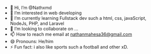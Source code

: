 - 👋 Hi, I’m @Nathxmd
- 👀 I’m interested in web developing
- 🌱 I’m currently learning Fullstack dev such a html, css, javaScript, NodeJs, PHP, and Laravel
- 💞️ I’m looking to collaborate on ...
- 📫 How to reach me email at nathanmahesa36@gmail.com
- 😄 Pronouns: He/him
- ⚡ Fun fact: i also like sports such a football and other xD.

<!---
Nathxmd/Nathxmd is a ✨ special ✨ repository because its `README.md` (this file) appears on your GitHub profile.
You can click the Preview link to take a look at your changes.
--->
